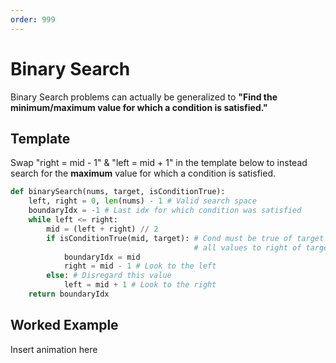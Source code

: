```yaml
---
order: 999
---
```

# Binary Search

Binary Search problems can actually be generalized to **"Find the minimum/maximum value for which a condition is satisfied."**

## Template
Swap "right = mid - 1" & "left = mid + 1" in the template below to instead search
for the **maximum** value for which a condition is satisfied.

```python # Find the **minimum** value for which a condition is satisfied
def binarySearch(nums, target, isConditionTrue):
    left, right = 0, len(nums) - 1 # Valid search space
    boundaryIdx = -1 # Last idx for which condition was satisfied
    while left <= right:
        mid = (left + right) // 2
        if isConditionTrue(mid, target): # Cond must be true of target & 
                                         # all values to right of target
            boundaryIdx = mid
            right = mid - 1 # Look to the left 
        else: # Disregard this value
            left = mid + 1 # Look to the right
    return boundaryIdx
```
## Worked Example
Insert animation here



